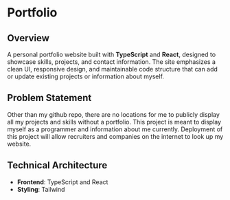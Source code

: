 # Portfolio

## Overview

A personal portfolio website built with **TypeScript** and **React**, designed to
showcase skills, projects, and contact information. The site emphasizes a clean
UI, responsive design, and maintainable code structure that can add or update existing projects or information about myself.

## Problem Statement

Other than my github repo, there are no locations for me to publicly display all my projects and skills without a portfolio. This project is meant to display myself as a programmer and information about me currently. Deployment of this project will allow recruiters and companies on the internet to look up my website.

## Technical Architecture

- **Frontend**: TypeScript and React
- **Styling**: Tailwind
